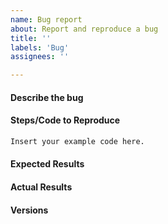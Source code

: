 ```yaml
---
name: Bug report
about: Report and reproduce a bug
title: ''
labels: 'Bug'
assignees: ''

---
```


<!-- 
If this is your first Issue submitted to the BioPandas Issue Tracker, please review
the code of conduct, which is available at http://rasbt.github.io/biopandas/Code-of-Conduct/. 
-->


<!--
Before submitting a bug, please check the recent Changelog entries at 
https://github.com/rasbt/biopandas/blob/master/docs/sources/CHANGELOG.md
and do a quick search in the Issue Tracker (https://github.com/rasbt/biopandas/issues)
to make sure the issue hasn't been already
addressed.
-->

#### Describe the bug

<!--
Briefly describe what the bug is.
-->

#### Steps/Code to Reproduce

<!--


<!--
Please add a minimal example that can help understand and reproduce the bug.
Ideally, this should be a self-contained code example that can be run
on our computer with easily accessible datasets (ideally, datasets contained
in scikit-learn or BioPandas itself).


Example:

```python
import numpy as np
from biopandas.evaluate import bootstrap


rng = np.random.RandomState(123)
x = rng.normal(loc=5., size=100)
original, std_err, ci_bounds = bootstrap(x, num_rounds=1000, func=np.mean, ci=0.95, seed=123)
print('Mean: %.2f, SE: +/- %.2f, CI95: [%.2f, %.2f]' % (original, 
                                                        std_err, 
                                                        ci_bounds[0],
                                                        ci_bounds[1]))
```

If the code is too long, feel free to put it in a public gist and link
it in the issue: https://gist.github.com
-->

```python
Insert your example code here.
```

#### Expected Results

<!-- Please paste or describe the expected results.-->

#### Actual Results
<!-- Please paste or specifically describe the actual output or error traceback. -->

#### Versions

<!--
Please run the following snippet and paste the output below.
import biopandas; print("biopandas", biopandas.__version__)
import platform; print(platform.platform())
import sys; print("Python", sys.version)
import sklearn; print("Scikit-learn", sklearn.__version__)
import numpy; print("NumPy", numpy.__version__)
import scipy; print("SciPy", scipy.__version__)
-->


<!-- Thanks for contributing! -->